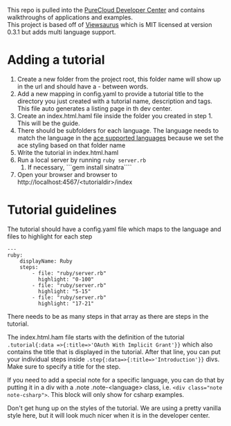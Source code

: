This repo is pulled into the [PureCloud Developer Center](http://developer.mypurecloud.com) and contains walkthroughs of applications and examples.  
This project is based off of [Viewsaurus](https://www.npmjs.com/package/viewsaurus) which is MIT licensed at version 0.3.1 but adds multi language support.

# Adding a tutorial
1. Create a new folder from the project root, this folder name will show up in the url and should have a - between words.
2. Add a new mapping in config.yaml to provide a tutorial title to the directory you just created with a tutorial name, description and tags.  This file auto generates a listing page in th dev center.
3. Create an index.html.haml file inside the folder you created in step 1. This will be the guide.
4. There should be subfolders for each language. The language needs to match the language in the [ace supported languages](https://cdnjs.com/libraries/ace/) because we set the ace styling based on that folder name
5. Write the tutorial in index.html.haml
6. Run a local server by running ```ruby server.rb```
	1. If necessary, ```gem install sinatra````
7. Open your browser and browser to http://localhost:4567/\<tutorialdir>/index

# Tutorial guidelines
The tutorial should have a config.yaml file which maps to the language and files to highlight for each step
```
---
ruby:
    displayName: Ruby
    steps:
        - file: "ruby/server.rb"
          highlight: "0-100"
        - file: "ruby/server.rb"
          highlight: "5-15"
        - file: "ruby/server.rb"
          highlight: "17-21"

```

There needs to be as many steps in that array as there are steps in the tutorial.

The index.html.ham file starts with the definition of the tutorial ```.tutorial{:data =>{:title=>'OAuth With Implicit Grant'}}``` which also contains the title that is displayed in the tutorial.  After that line, you can put your individual steps inside ```.step{:data=>{:title=>'Introduction'}}``` divs.  Make sure to specify a title for the step.

If you need to add a special note for a specific language, you can do that by putting it in a div with a .note .note-\<language> class, i.e. ```<div class="note note-csharp">```.  This block will only show for csharp examples.  


Don't get hung up on the styles of the tutorial.  We are using a pretty vanilla style here, but it will look much nicer when it is in the developer center.
